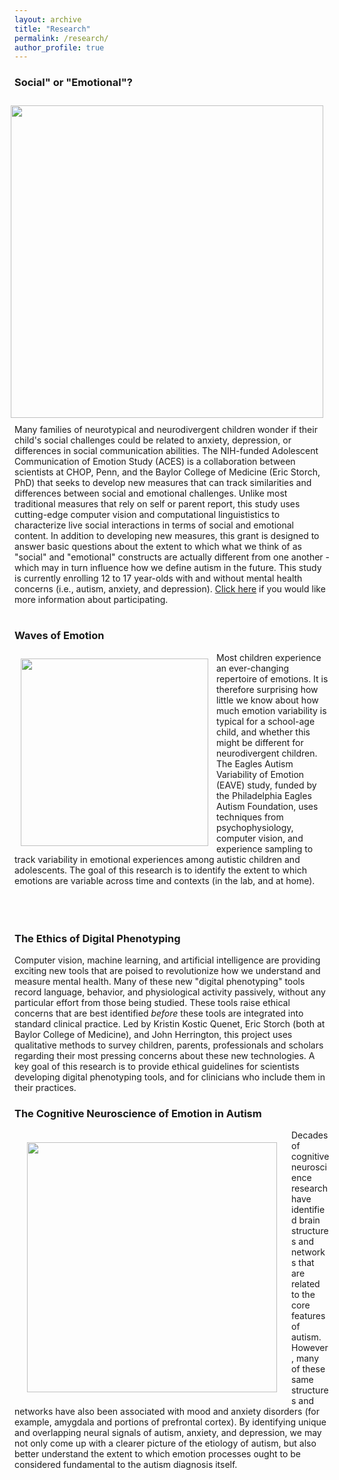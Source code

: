 ```yaml
---
layout: archive
title: "Research"
permalink: /research/
author_profile: true
---
```

  
### Social" or "Emotional"?
<img align="right" src="m1_jess_montage.png" width="500 px" style="padding: 10px">
Many families of neurotypical and neurodivergent children wonder if their child's social challenges could be related to anxiety, depression, or differences in social communication abilities.  The NIH-funded Adolescent Communication of Emotion Study (ACES) is a collaboration between scientists at CHOP, Penn, and the Baylor College of Medicine (Eric Storch, PhD) that seeks to develop new measures that can track similarities and differences between social and emotional challenges. Unlike most traditional measures that rely on self or parent report, this study uses cutting-edge computer vision and computational linguististics to characterize live social interactions in terms of social and emotional content.  In addition to developing new measures, this grant is designed to answer basic questions about the extent to which what we think of as "social" and "emotional" constructs are actually different from one another - which may in turn influence how we define autism in the future.  This study is currently enrolling 12 to 17 year-olds with and without mental health concerns (i.e., autism, anxiety, and depression).  <a href="https://www.research.chop.edu/adolescent-communication-of-emotion-study-aces">Click here</a> if you would like more information about participating.
<br>
<br>

### Waves of Emotion
<img align="left" src="qrs.png" width="300 px" style="padding: 10px">
Most children experience an ever-changing repertoire of emotions.  It is therefore surprising how little we know about how much emotion variability is typical for a school-age child, and whether this might be different for neurodivergent children.  The Eagles Autism Variability of Emotion (EAVE) study, funded by the Philadelphia Eagles Autism Foundation, uses techniques from psychophysiology, computer vision, and experience sampling to track variability in emotional experiences among autistic children and adolescents.  The goal of this research is to identify the extent to which emotions are variable across time and contexts (in the lab, and at home).
<br><br><br><br>

### The Ethics of Digital Phenotyping
Computer vision, machine learning, and artificial intelligence are providing exciting new tools that are poised to revolutionize how we understand and measure mental health.  Many of these new "digital phenotyping" tools record language, behavior, and physiological activity passively, without any particular effort from those being studied. These tools raise ethical concerns that are best identified <i>before</i> these tools are integrated into standard clinical practice.  Led by Kristin Kostic Quenet, Eric Storch (both at Baylor College of Medicine), and John Herrington, this project uses qualitative methods to survey children, parents, professionals and scholars regarding their most pressing concerns about these new technologies. A key goal of this research is to provide ethical guidelines for scientists developing digital phenotyping tools, and for clinicians who include them in their practices.
<br>

### The Cognitive Neuroscience of Emotion in Autism
<img align="left" src="ss1.png" width="400 px" style="padding: 20px">
Decades of cognitive neuroscience research have identified brain structures and networks that are related to the core features of autism.  However, many of these same structures and networks have also been associated with mood and anxiety disorders (for example, amygdala and portions of prefrontal cortex).  By identifying unique and overlapping neural signals of autism, anxiety, and depression, we may not only come up with a clearer picture of the etiology of autism, but also better understand the extent to which emotion processes ought to be considered fundamental to the autism diagnosis itself.
